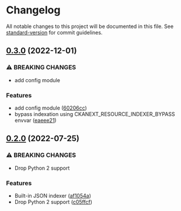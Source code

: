 # Changelog

All notable changes to this project will be documented in this file. See [standard-version](https://github.com/conventional-changelog/standard-version) for commit guidelines.

## [0.3.0](https://github.com/DataShades/ckanext-resource_indexer/compare/v0.2.1...v0.3.0) (2022-12-01)


### ⚠ BREAKING CHANGES

* add config module

### Features

* add config module ([60206cc](https://github.com/DataShades/ckanext-resource_indexer/commit/60206cc1791efef507eae6e6d513934b6f2a57e2))
* bypass indexation using CKANEXT_RESOURCE_INDEXER_BYPASS envvar ([eaeee21](https://github.com/DataShades/ckanext-resource_indexer/commit/eaeee21bee8992c153f4bc0582ca177a8a4c8d66))

## [0.2.0](https://github.com/DataShades/ckanext-resource_indexer/compare/v0.1.2...v0.2.0) (2022-07-25)


### ⚠ BREAKING CHANGES

* Drop Python 2 support

### Features

* Built-in JSON indexer ([af1054a](https://github.com/DataShades/ckanext-resource_indexer/commit/af1054a20c7e224455790e092114aa0213ceab56))
* Drop Python 2 support ([c05ffcf](https://github.com/DataShades/ckanext-resource_indexer/commit/c05ffcfb7f65cb69f7b1421e39960be2096bd935))
